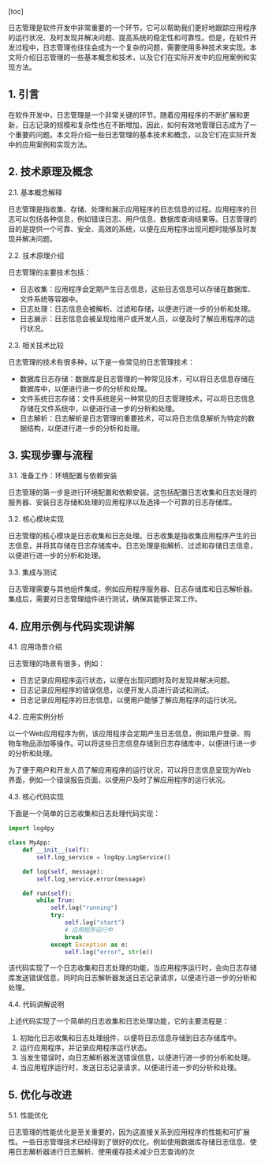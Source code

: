 
[toc]                    
                
                
日志管理是软件开发中非常重要的一个环节，它可以帮助我们更好地跟踪应用程序的运行状况、及时发现并解决问题、提高系统的稳定性和可靠性。但是，在软件开发过程中，日志管理也往往会成为一个复杂的问题，需要使用多种技术来实现。本文将介绍日志管理的一些基本概念和技术，以及它们在实际开发中的应用案例和实现方法。

## 1. 引言

在软件开发中，日志管理是一个非常关键的环节。随着应用程序的不断扩展和更新，日志记录的规模和复杂性也在不断增加，因此，如何有效地管理日志成为了一个重要的问题。本文将介绍一些日志管理的基本技术和概念，以及它们在实际开发中的应用案例和实现方法。

## 2. 技术原理及概念

2.1. 基本概念解释

日志管理是指收集、存储、处理和展示应用程序的日志信息的过程。应用程序的日志可以包括各种信息，例如错误日志、用户信息、数据库查询结果等。日志管理的目的是提供一个可靠、安全、高效的系统，以便在应用程序出现问题时能够及时发现并解决问题。

2.2. 技术原理介绍

日志管理的主要技术包括：

- 日志收集：应用程序会定期产生日志信息，这些日志信息可以存储在数据库、文件系统等容器中。
- 日志处理：日志信息会被解析、过滤和存储，以便进行进一步的分析和处理。
- 日志展示：日志信息会被呈现给用户或开发人员，以便及时了解应用程序的运行状况。

2.3. 相关技术比较

日志管理的技术有很多种，以下是一些常见的日志管理技术：

- 数据库日志存储：数据库是日志管理的一种常见技术，可以将日志信息存储在数据库中，以便进行进一步的分析和处理。
- 文件系统日志存储：文件系统是另一种常见的日志管理技术，可以将日志信息存储在文件系统中，以便进行进一步的分析和处理。
- 日志解析：日志解析是日志管理的重要技术，可以将日志信息解析为特定的数据结构，以便进行进一步的分析和处理。

## 3. 实现步骤与流程

3.1. 准备工作：环境配置与依赖安装

日志管理的第一步是进行环境配置和依赖安装。这包括配置日志收集和日志处理的服务器、安装日志存储和处理的应用程序以及选择一个可靠的日志存储库。

3.2. 核心模块实现

日志管理的核心模块是日志收集和日志处理。日志收集是指收集应用程序产生的日志信息，并将其存储在日志存储库中。日志处理是指解析、过滤和存储日志信息，以便进行进一步的分析和处理。

3.3. 集成与测试

日志管理需要与其他组件集成，例如应用程序服务器、日志存储库和日志解析器。集成后，需要对日志管理组件进行测试，确保其能够正常工作。

## 4. 应用示例与代码实现讲解

4.1. 应用场景介绍

日志管理的场景有很多，例如：

- 日志记录应用程序运行状态，以便在出现问题时及时发现并解决问题。
- 日志记录应用程序的错误信息，以便开发人员进行调试和测试。
- 日志记录应用程序的日志信息，以便用户能够了解应用程序的运行状况。

4.2. 应用实例分析

以一个Web应用程序为例，该应用程序会定期产生日志信息，例如用户登录、购物车物品添加等操作。可以将这些日志信息存储到日志存储库中，以便进行进一步的分析和处理。

为了便于用户和开发人员了解应用程序的运行状况，可以将日志信息呈现为Web界面，例如一个错误报告页面，以便用户及时了解应用程序的运行状况。

4.3. 核心代码实现

下面是一个简单的日志收集和日志处理代码实现：

```python
import log4py

class MyApp:
    def __init__(self):
        self.log_service = log4py.LogService()

    def log(self, message):
        self.log_service.error(message)

    def run(self):
        while True:
            self.log("running")
            try:
                self.log("start")
                # 应用程序运行中
                break
            except Exception as e:
                self.log("error", str(e))
```

该代码实现了一个日志收集和日志处理的功能，当应用程序运行时，会向日志存储库发送错误信息，同时向日志解析器发送日志记录请求，以便进行进一步的分析和处理。

4.4. 代码讲解说明

上述代码实现了一个简单的日志收集和日志处理功能，它的主要流程是：

1. 初始化日志收集和日志处理组件，以便将日志信息存储到日志存储库中。
2. 运行应用程序，并记录应用程序运行状态。
3. 当发生错误时，向日志解析器发送错误信息，以便进行进一步的分析和处理。
4. 当应用程序运行时，发送日志记录请求，以便进行进一步的分析和处理。

## 5. 优化与改进

5.1. 性能优化

日志管理的性能优化是至关重要的，因为这直接关系到应用程序的性能和可扩展性。一些日志管理技术已经得到了很好的优化，例如使用数据库存储日志信息、使用日志解析器进行日志解析、使用缓存技术减少日志查询的次


